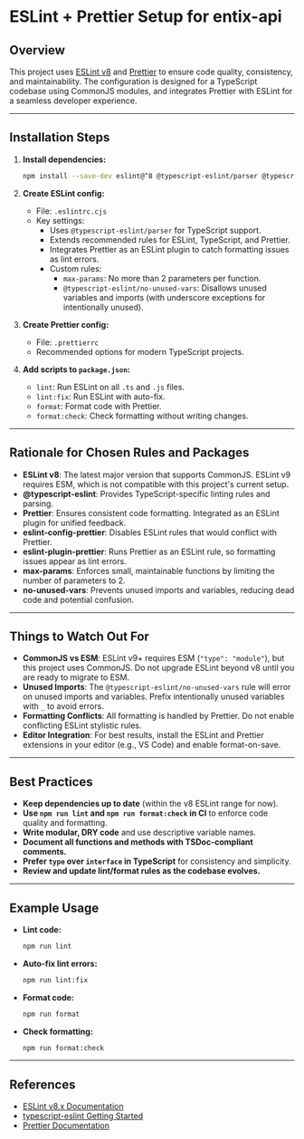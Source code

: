 # ESLint + Prettier Setup for entix-api

## Overview

This project uses [ESLint v8](https://eslint.org/docs/v8.x/) and [Prettier](https://prettier.io/) to ensure code quality, consistency, and maintainability. The configuration is designed for a TypeScript codebase using CommonJS modules, and integrates Prettier with ESLint for a seamless developer experience.

---

## Installation Steps

1. **Install dependencies:**

   ```sh
   npm install --save-dev eslint@^8 @typescript-eslint/parser @typescript-eslint/eslint-plugin prettier eslint-config-prettier eslint-plugin-prettier
   ```

2. **Create ESLint config:**
   - File: `.eslintrc.cjs`
   - Key settings:
     - Uses `@typescript-eslint/parser` for TypeScript support.
     - Extends recommended rules for ESLint, TypeScript, and Prettier.
     - Integrates Prettier as an ESLint plugin to catch formatting issues as lint errors.
     - Custom rules:
       - `max-params`: No more than 2 parameters per function.
       - `@typescript-eslint/no-unused-vars`: Disallows unused variables and imports (with underscore exceptions for intentionally unused).
3. **Create Prettier config:**

   - File: `.prettierrc`
   - Recommended options for modern TypeScript projects.

4. **Add scripts to `package.json`:**
   - `lint`: Run ESLint on all `.ts` and `.js` files.
   - `lint:fix`: Run ESLint with auto-fix.
   - `format`: Format code with Prettier.
   - `format:check`: Check formatting without writing changes.

---

## Rationale for Chosen Rules and Packages

- **ESLint v8**: The latest major version that supports CommonJS. ESLint v9 requires ESM, which is not compatible with this project's current setup.
- **@typescript-eslint**: Provides TypeScript-specific linting rules and parsing.
- **Prettier**: Ensures consistent code formatting. Integrated as an ESLint plugin for unified feedback.
- **eslint-config-prettier**: Disables ESLint rules that would conflict with Prettier.
- **eslint-plugin-prettier**: Runs Prettier as an ESLint rule, so formatting issues appear as lint errors.
- **max-params**: Enforces small, maintainable functions by limiting the number of parameters to 2.
- **no-unused-vars**: Prevents unused imports and variables, reducing dead code and potential confusion.

---

## Things to Watch Out For

- **CommonJS vs ESM**: ESLint v9+ requires ESM (`"type": "module"`), but this project uses CommonJS. Do not upgrade ESLint beyond v8 until you are ready to migrate to ESM.
- **Unused Imports**: The `@typescript-eslint/no-unused-vars` rule will error on unused imports and variables. Prefix intentionally unused variables with `_` to avoid errors.
- **Formatting Conflicts**: All formatting is handled by Prettier. Do not enable conflicting ESLint stylistic rules.
- **Editor Integration**: For best results, install the ESLint and Prettier extensions in your editor (e.g., VS Code) and enable format-on-save.

---

## Best Practices

- **Keep dependencies up to date** (within the v8 ESLint range for now).
- **Use `npm run lint` and `npm run format:check` in CI** to enforce code quality and formatting.
- **Write modular, DRY code** and use descriptive variable names.
- **Document all functions and methods with TSDoc-compliant comments.**
- **Prefer `type` over `interface` in TypeScript** for consistency and simplicity.
- **Review and update lint/format rules as the codebase evolves.**

---

## Example Usage

- **Lint code:**
  ```sh
  npm run lint
  ```
- **Auto-fix lint errors:**
  ```sh
  npm run lint:fix
  ```
- **Format code:**
  ```sh
  npm run format
  ```
- **Check formatting:**
  ```sh
  npm run format:check
  ```

---

## References

- [ESLint v8.x Documentation](https://eslint.org/docs/v8.x/)
- [typescript-eslint Getting Started](https://typescript-eslint.io/getting-started/)
- [Prettier Documentation](https://prettier.io/docs/en/index.html)
